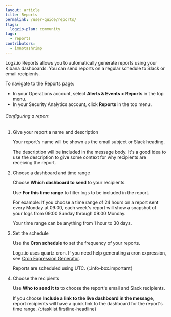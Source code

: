 ```yaml
---
layout: article
title: Reports
permalink: /user-guide/reports/
flags:
  logzio-plan: community
tags:
  - reports
contributors:
  - imnotashrimp
---
```


Logz.io Reports allows you to automatically generate reports using your Kibana dashboards.
You can send reports on a regular schedule to Slack or email recipients.

To navigate to the Reports page:

* In your Operations account, select **Alerts & Events > Reports** in the top menu.
* In your Security Analytics account, click **Reports** in the top menu.

###### Configuring a report

1.  Give your report a name and description

    Your report's name will be shown as the email subject or Slack heading.

    The description will be included in the message body.
    It's a good idea to use the description to give some context
    for why recipients are receiving the report.

2.  Choose a dashboard and time range

    Choose **Which dashboard to send** to your recipients.

    Use **For this time range** to filter logs to be included in the report.

    For example:
    If you choose a time range of 24 hours on a report sent every Monday at 09:00,
    each week's report will show a snapshot of your logs from 09:00 Sunday through 09:00 Monday.

    Your time range can be anything from 1 hour to 30 days.

3.  Set the schedule

    Use the **Cron schedule** to set the frequency of your reports.

    Logz.io uses quartz cron.
    If you need help generating a cron expression, see [Cron Expression Generator](https://www.freeformatter.com/cron-expression-generator-quartz.html#cronexpressionexamples/).

    Reports are scheduled using UTC.
    {:.info-box.important}

4.  Choose the recipients

    Use **Who to send it to** to choose the report's email and Slack recipients.

    If you choose **Include a link to the live dashboard in the message**,
    report recipients will have a quick link to the dashboard for the report's time range.
{:.tasklist.firstline-headline}
